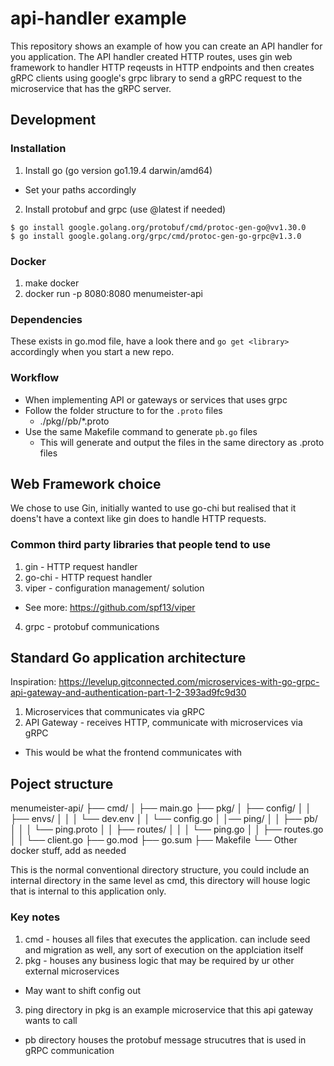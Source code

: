 # api-handler example
This repository shows an example of how you can create an API handler for you application. The API handler created HTTP routes, uses gin web framework to handler HTTP reqeusts in HTTP endpoints and then creates gRPC clients using google's grpc library to send a gRPC request to the microservice that has the gRPC server.

## Development

### Installation
1. Install go (go version go1.19.4 darwin/amd64)
  - Set your paths accordingly
2. Install protobuf and grpc (use @latest if needed)
```shell
$ go install google.golang.org/protobuf/cmd/protoc-gen-go@vv1.30.0
$ go install google.golang.org/grpc/cmd/protoc-gen-go-grpc@v1.3.0
```

### Docker
1. make docker
2. docker run -p 8080:8080 menumeister-api

### Dependencies
These exists in go.mod file, have a look there and `go get <library>` accordingly when you start a new repo.

### Workflow
- When implementing API or gateways or services that uses grpc
- Follow the folder structure to for the `.proto` files
  - ./pkg/<service-name>/pb/*.proto
- Use the same Makefile command to generate `pb.go` files
  - This will generate and output the files in the same directory as .proto files

## Web Framework choice
We chose to use Gin, initially wanted to use go-chi but realised that it doens't have a context like gin does to handle HTTP requests. 

### Common third party libraries that people tend to use
1. gin - HTTP request handler
2. go-chi - HTTP request handler
3. viper - configuration management/ solution
  - See more: https://github.com/spf13/viper
4. grpc - protobuf communications

## Standard Go application architecture
Inspiration: https://levelup.gitconnected.com/microservices-with-go-grpc-api-gateway-and-authentication-part-1-2-393ad9fc9d30
1. Microservices that communicates via gRPC
2. API Gateway - receives HTTP, communicate with  microservices via gRPC
  - This would be what the frontend communicates with

## Poject structure
menumeister-api/
├── cmd/
│   ├── main.go
├── pkg/
│   ├── config/
│   │   ├── envs/
│   │   │   └── dev.env
│   │   └── config.go
│   │── ping/
│   │   ├── pb/
│   │   │   └── ping.proto
│   │   ├── routes/
│   │   │   └── ping.go
│   │   ├── routes.go
│   │   └── client.go
├── go.mod
├── go.sum
├── Makefile
└── Other docker stuff, add as needed

This is the normal conventional directory structure, you could include an internal directory in the same level as cmd, this directory will house logic that is internal to this application only.

### Key notes
1. cmd - houses all files that executes the application. can include seed and migration as well, any sort of execution on the applciation itself
2. pkg - houses any business logic that may be required by ur other external microservices
  - May want to shift config out
3. ping directory in pkg is an example microservice that this api gateway wants to call
  - pb directory houses the protobuf message strucutres that is used in gRPC communication

